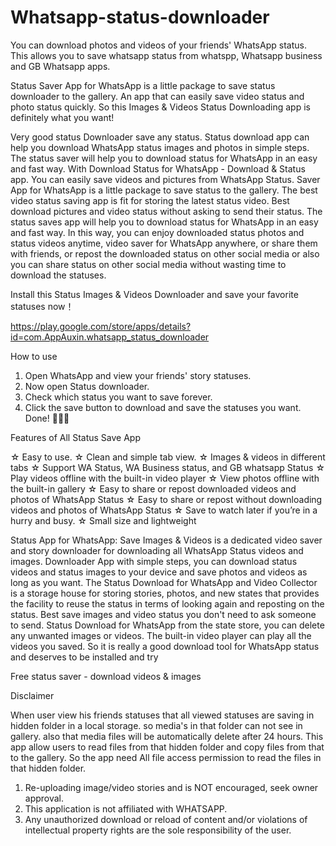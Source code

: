 # Whatsapp-status-downloader

You can download photos and videos of your friends' WhatsApp status. This allows you to save whatsapp status from whatspp, Whatsapp business and GB Whatsapp apps.

Status Saver App for WhatsApp is a little package to save status downloader to the gallery. An app that can easily save video status and photo status quickly. So this Images & Videos Status Downloading app is definitely what you want!

Very good status Downloader save any status. Status download app can help you download WhatsApp status images and photos in simple steps. The status saver will help you to download status for WhatsApp in an easy and fast way. With Download Status for WhatsApp - Download & Status app. You can easily save videos and pictures from WhatsApp Status. Saver App for WhatsApp is a little package to save status to the gallery. The best video status saving app is fit for storing the latest status video. Best download pictures and video status without asking to send their status. The status saves app will help you to download status for WhatsApp in an easy and fast way. In this way, you can enjoy downloaded status photos and status videos anytime, video saver for WhatsApp anywhere, or share them with friends, or repost the downloaded status on other social media or also you can share status on other social media without wasting time to download the statuses.

Install this Status Images & Videos Downloader and save your favorite statuses now！

https://play.google.com/store/apps/details?id=com.AppAuxin.whatsapp_status_downloader

How to use

1. Open WhatsApp and view your friends' story statuses.
2. Now open Status downloader.
3. Check which status you want to save forever.
4. Click the save button to download and save the statuses you want.
   Done! 🎉🎉🎉

Features of All Status Save App

☆ Easy to use.
☆ Clean and simple tab view.
☆ Images & videos in different tabs
☆ Support WA Status, WA Business status, and GB whatsapp Status
☆ Play videos offline with the built-in video player
☆ View photos offline with the built-in gallery
☆ Easy to share or repost downloaded videos and photos of WhatsApp Status
☆ Easy to share or repost without downloading videos and photos of WhatsApp Status
☆ Save to watch later if you’re in a hurry and busy.
☆ Small size and lightweight

Status App for WhatsApp: Save Images & Videos is a dedicated video saver and story downloader for downloading all WhatsApp Status videos and images. Downloader App with simple steps, you can download status videos and status images to your device and save photos and videos as long as you want. The Status Download for WhatsApp and Video Collector is a storage house for storing stories, photos, and new states that provides the facility to reuse the status in terms of looking again and reposting on the status. Best save images and video status you don't need to ask someone to send. Status Download for WhatsApp from the state store, you can delete any unwanted images or videos. The built-in video player can play all the videos you saved. So it is really a good download tool for WhatsApp status and deserves to be installed and try

Free status saver - download videos & images

Disclaimer

When user view his friends statuses that all viewed statuses are saving in hidden folder in a local storage. so media's in that folder can not see in gallery. also that media files will be automatically delete after 24 hours. This app allow users to read files from that hidden folder and copy files from that to the gallery. So the app need All file access permission to read the files in that hidden folder.

1. Re-uploading image/video stories and is NOT encouraged, seek owner approval.
2. This application is not affiliated with WHATSAPP.
3. Any unauthorized download or reload of content and/or violations of intellectual property rights are the sole responsibility of the user.
